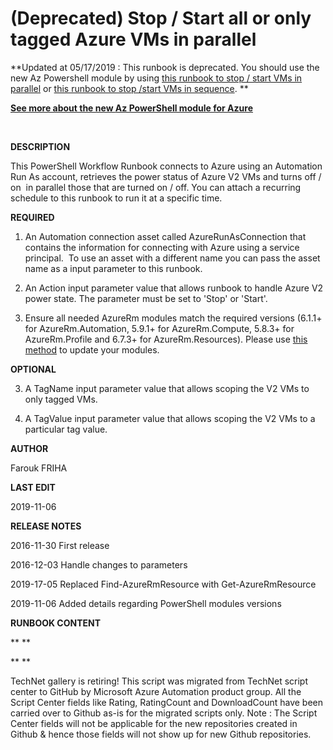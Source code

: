 ﻿(Deprecated) Stop / Start all or only tagged Azure VMs in parallel
==================================================================

            

**Updated at 05/17/2019 : This runbook is deprecated. You should use the new Az Powershell module by using [this runbook to stop / start VMs in parallel](https://gallery.technet.microsoft.com/scriptcenter/Stop-Start-all-or-only-8a7e11a2?redir=0) or [this runbook to stop /start VMs in sequence](https://gallery.technet.microsoft.com/scriptcenter/Az-Stop-Start-all-or-only-8a8fcab4?redir=0). **


**[See more about the new **Az PowerShell module for Azure**](https://docs.microsoft.com/en-us/powershell/azure/new-azureps-module-az?view=azps-2.0.0)**


 


**DESCRIPTION**


This PowerShell Workflow Runbook connects to Azure using an Automation Run As account, retrieves the power status of Azure V2 VMs and turns off / on  in parallel those that are turned on / off. You can attach a recurring schedule to this runbook to
 run it at a specific time.


**REQUIRED**


1. An Automation connection asset called AzureRunAsConnection that contains the information for connecting with Azure using a service principal.  To use an asset with a different name you can pass the asset name as a input parameter to this runbook.


2. An Action input parameter value that allows runbook to handle Azure V2 power state. The parameter must be set to 'Stop' or 'Start'.


3. Ensure all needed AzureRm modules match the required versions (6.1.1+ for AzureRm.Automation, 5.9.1+ for AzureRm.Compute, 5.8.3+ for AzureRm.Profile and 6.7.3+ for AzureRm.Resources). Please use
[this method](https://github.com/Microsoft/AzureAutomation-Account-Modules-Update) to update your modules.


**OPTIONAL**


3. A TagName input parameter value that allows scoping the V2 VMs to only tagged VMs.


4. A TagValue input parameter value that allows scoping the V2 VMs to a particular tag value.


**AUTHOR**


Farouk FRIHA


**LAST EDIT**


2019-11-06


**RELEASE NOTES**


2016-11-30 First release


2016-12-03 Handle changes to parameters


2019-17-05 Replaced Find-AzureRmResource with Get-AzureRmResource


2019-11-06 Added details regarding PowerShell modules versions


**RUNBOOK CONTENT**


** **

** **




        
    
TechNet gallery is retiring! This script was migrated from TechNet script center to GitHub by Microsoft Azure Automation product group. All the Script Center fields like Rating, RatingCount and DownloadCount have been carried over to Github as-is for the migrated scripts only. Note : The Script Center fields will not be applicable for the new repositories created in Github & hence those fields will not show up for new Github repositories.

